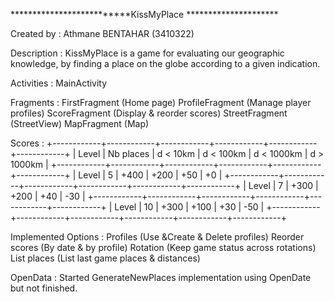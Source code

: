 **************************KissMyPlace *********************

Created by : Athmane BENTAHAR (3410322)

Description :
	    KissMyPlace is a game for evaluating our geographic knowledge, by finding a place on the globe according to a given indication.

Activities :
	   MainActivity

Fragments :
	  FirstFragment		(Home page)
	  ProfileFragment	(Manage player profiles)
	  ScoreFragment		(Display & reorder scores)
	  StreetFragment 	(StreetView)
	  MapFragment		(Map)

Scores :
       +------------+------------+------------+------------+------------+------------+
       |   Level    |  Nb places |  d < 10km  |  d < 100km | d < 1000km	| d > 1000km |
       +------------+------------+------------+------------+------------+------------+
       |   Level    |      5     |     +400   |    +200    |     +50	|      +0    |
       +------------+------------+------------+------------+------------+------------+
       |   Level    |      7     |     +300   |    +200    |	 +40 	|     -30    |
       +------------+------------+------------+------------+------------+------------+
       |   Level    |     10     |     +300   |    +100    |	 +30	|     -50    |
       +------------+------------+------------+------------+------------+------------+

Implemented Options :
	    Profiles		(Use &Create & Delete profiles)
	    Reorder scores	(By date & by profile)
	    Rotation		(Keep game status across rotations)
	    List places		(List last game places & distances)

OpenData :
	 Started GenerateNewPlaces implementation using OpenDate but not finished.
